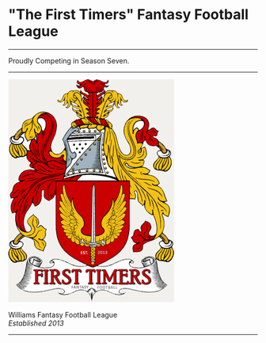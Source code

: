# "The First Timers" Fantasy Football League
---

Proudly Competing in Season Seven.
___

![alt text](first-time-crest-4.jpg "FTFFL")

Williams Fantasy Football League<br>
<em>Established 2013</em>
___
